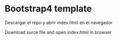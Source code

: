 
# Bootstrap4 template 

Descargar el repo y abrir index.html en el navegador

Download surce file and open index.html in browser
